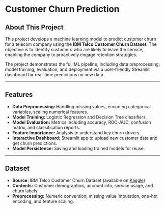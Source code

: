 # Customer Churn Prediction

## About This Project

This project develops a machine learning model to predict customer churn for a telecom company using the **IBM Telco Customer Churn Dataset**. The objective is to identify customers who are likely to leave the service, enabling the company to proactively engage retention strategies.

The project demonstrates the full ML pipeline, including data preprocessing, model training, evaluation, and deployment via a user-friendly Streamlit dashboard for real-time predictions on new data.

---

## Features

- **Data Preprocessing:** Handling missing values, encoding categorical variables, scaling numerical features.
- **Model Training:** Logistic Regression and Decision Tree classifiers.
- **Model Evaluation:** Metrics including accuracy, ROC-AUC, confusion matrix, and classification reports.
- **Feature Importance:** Analysis to understand key churn drivers.
- **Interactive Dashboard:** Streamlit app to upload new customer data and get churn predictions.
- **Model Persistence:** Saving and loading trained models for reuse.

---

## Dataset

- **Source:** IBM Telco Customer Churn Dataset (available on [Kaggle](https://www.kaggle.com/blastchar/telco-customer-churn))
- **Contents:** Customer demographics, account info, service usage, and churn labels.
- **Preprocessing:** Numeric conversion, missing value imputation, one-hot encoding, and feature scaling.
